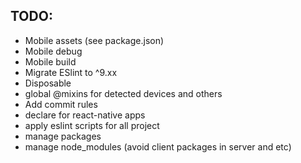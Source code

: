 ## TODO:
- Mobile assets (see package.json)
- Mobile debug
- Mobile build
- Migrate ESlint to ^9.xx
- Disposable
- global @mixins for detected devices and others
- Add commit rules
- declare for react-native apps
- apply eslint scripts for all project
- manage packages
- manage node_modules (avoid client packages in server and etc)
